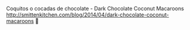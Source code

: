 Coquitos o cocadas de chocolate - Dark Chocolate Coconut Macaroons	http://smittenkitchen.com/blog/2014/04/dark-chocolate-coconut-macaroons	
਍